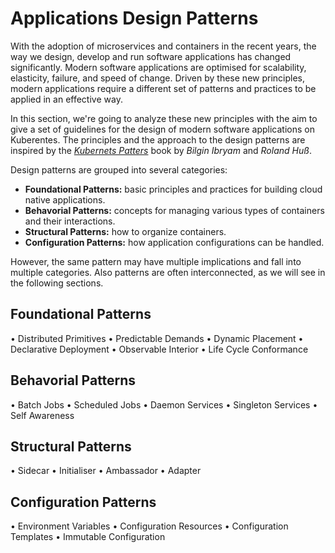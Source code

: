# Applications Design Patterns
With the adoption of microservices and containers in the recent years, the way we design, develop and run software applications has changed significantly. Modern software applications are optimised for scalability, elasticity, failure, and speed of change. Driven by these new principles, modern applications require a different set of patterns and practices to be applied in an effective way.

In this section, we're going to analyze these new principles with the aim to give a set of guidelines for the design of modern software applications on Kuberentes. The principles and the approach to the design patterns are inspired by the *[Kubernets Patters](http://leanpub.com/k8spatterns)* book by *Bilgin Ibryam* and *Roland Huß*.

Design patterns are grouped into several categories:

  * **Foundational Patterns:** basic principles and practices for building cloud native applications.
  * **Behavorial Patterns:** concepts for managing various types of containers and their interactions.
  * **Structural Patterns:** how to organize containers.
  * **Configuration Patterns:** how application configurations can be handled.

However, the same pattern may have multiple implications and fall into multiple categories. Also patterns are often interconnected, as we will see in the following sections.

## Foundational Patterns
• Distributed Primitives
• Predictable Demands
• Dynamic Placement
• Declarative Deployment
• Observable Interior
• Life Cycle Conformance

## Behavorial Patterns
• Batch Jobs
• Scheduled Jobs
• Daemon Services
• Singleton Services
• Self Awareness

## Structural Patterns
• Sidecar
• Initialiser
• Ambassador
• Adapter

## Configuration Patterns
• Environment Variables
• Configuration Resources
• Configuration Templates
• Immutable Configuration
